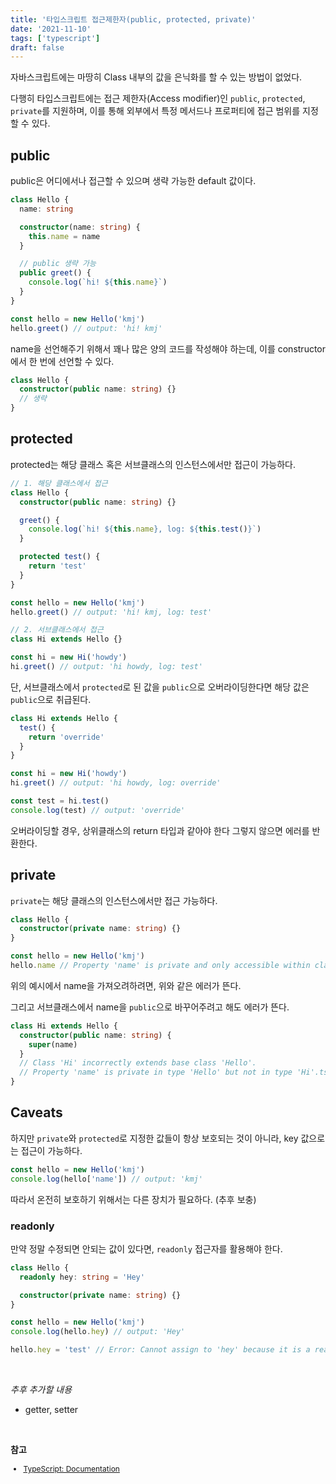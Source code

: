 ```yaml
---
title: '타입스크립트 접근제한자(public, protected, private)'
date: '2021-11-10'
tags: ['typescript']
draft: false
---
```


자바스크립트에는 마땅히 Class 내부의 값을 은닉화를 할 수 있는 방법이 없었다.

다행히 타입스크립트에는 접근 제한자(Access modifier)인 `public`, `protected`, `private`를 지원하며, 이를 통해 외부에서 특정 메서드나 프로퍼티에 접근 범위를 지정할 수 있다.

## public

public은 어디에서나 접근할 수 있으며 생략 가능한 default 값이다.

```ts
class Hello {
  name: string

  constructor(name: string) {
    this.name = name
  }

  // public 생략 가능
  public greet() {
    console.log(`hi! ${this.name}`)
  }
}

const hello = new Hello('kmj')
hello.greet() // output: 'hi! kmj'
```

name을 선언해주기 위해서 꽤나 많은 양의 코드를 작성해야 하는데, 이를 constructor에서 한 번에 선언할 수 있다.

```ts
class Hello {
  constructor(public name: string) {}
  // 생략
}
```

## protected

protected는 해당 클래스 혹은 서브클래스의 인스턴스에서만 접근이 가능하다.

```ts
// 1. 해당 클래스에서 접근
class Hello {
  constructor(public name: string) {}

  greet() {
    console.log(`hi! ${this.name}, log: ${this.test()}`)
  }

  protected test() {
    return 'test'
  }
}

const hello = new Hello('kmj')
hello.greet() // output: 'hi! kmj, log: test'

// 2. 서브클래스에서 접근
class Hi extends Hello {}

const hi = new Hi('howdy')
hi.greet() // output: 'hi howdy, log: test'
```

단, 서브클래스에서 `protected`로 된 값을 `public`으로 오버라이딩한다면 해당 값은 `public`으로 취급된다.

```ts
class Hi extends Hello {
  test() {
    return 'override'
  }
}

const hi = new Hi('howdy')
hi.greet() // output: 'hi howdy, log: override'

const test = hi.test()
console.log(test) // output: 'override'
```

오버라이딩할 경우, 상위클래스의 return 타입과 같아야 한다 그렇지 않으면 에러를 반환한다.

## private

`private`는 해당 클래스의 인스턴스에서만 접근 가능하다.

```ts
class Hello {
  constructor(private name: string) {}
}

const hello = new Hello('kmj')
hello.name // Property 'name' is private and only accessible within class 'Hello'.
```

위의 예시에서 name을 가져오려하려면, 위와 같은 에러가 뜬다.

그리고 서브클래스에서 name을 `public`으로 바꾸어주려고 해도 에러가 뜬다.

```ts
class Hi extends Hello {
  constructor(public name: string) {
    super(name)
  }
  // Class 'Hi' incorrectly extends base class 'Hello'.
  // Property 'name' is private in type 'Hello' but not in type 'Hi'.ts(2415)
}
```

## Caveats

하지만 `private`와 `protected`로 지정한 값들이 항상 보호되는 것이 아니라, key 값으로는 접근이 가능하다.

```ts
const hello = new Hello('kmj')
console.log(hello['name']) // output: 'kmj'
```

따라서 온전히 보호하기 위해서는 다른 장치가 필요하다. (추후 보충)

### readonly

만약 정말 수정되면 안되는 값이 있다면, `readonly` 접근자를 활용해야 한다.

```ts
class Hello {
  readonly hey: string = 'Hey'

  constructor(private name: string) {}
}

const hello = new Hello('kmj')
console.log(hello.hey) // output: 'Hey'

hello.hey = 'test' // Error: Cannot assign to 'hey' because it is a read-only property.
```

<br>

_추후 추가할 내용_

- getter, setter

<br />

**참고**

<div style="font-size: 12px;">

- <a href="https://www.typescriptlang.org/docs/handbook/2/classes.html" target="_blank">TypeScript: Documentation</a>

</div>
